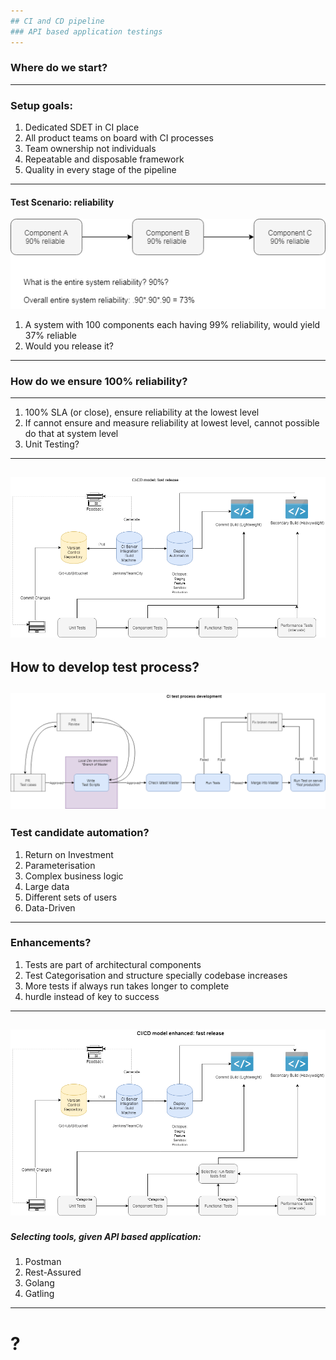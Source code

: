 ```yaml
---
## CI and CD pipeline
### API based application testings
---
```

### Where do we start? 
---
### Setup goals:
1. Dedicated SDET in CI place
2. All product teams on board with CI processes
3. Team ownership not individuals 
4. Repeatable and disposable framework
5. Quality in every stage of the pipeline
---
#### Test Scenario: reliability
![CI Component Test](template/img/CI_Components_Testing.png)
1. A system with 100 components each having 99% reliability, would yield 37% reliable
2. Would you release it?  
---
### How do we ensure 100% reliability? 
---
1. 100% SLA (or close), ensure reliability at the lowest level
2. If cannot ensure and measure reliability at lowest level, cannot possible do that at system level 
3. Unit Testing?
---
![CI Framework](template/img/CI_Framework.png)
---
How to develop test process? 
---
![CI Test Process](template/img/CI_TestProcess.png)
---
### Test candidate automation? 
1. Return on Investment
2. Parameterisation
3. Complex business logic
4. Large data
5. Different sets of users
6. Data-Driven
---
### Enhancements? 
1. Tests are part of architectural components
2. Test Categorisation and structure specially codebase increases
3. More tests if always run takes longer to complete 
4. hurdle instead of key to success
---
![CI Framework Categorise](template/img/CI_Framework_Categorise.png)
---
##### Selecting tools, given API based application: 
1. Postman 
2. Rest-Assured 
3. Golang
4. Gatling
---
# ?
